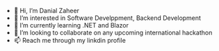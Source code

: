 - 👋 Hi, I’m Danial Zaheer
- 👀 I’m interested in Software Develppment, Backend Development
- 🌱 I’m currently learning .NET and Blazor 
- 💞️ I’m looking to collaborate on any upcoming international hackathon
- 📫 Reach me through my linkdin profile

<!---
Danial-Zaheer-Code/Danial-Zaheer-Code is a ✨ special ✨ repository because its `README.md` (this file) appears on your GitHub profile.
You can click the Preview link to take a look at your changes.
--->
